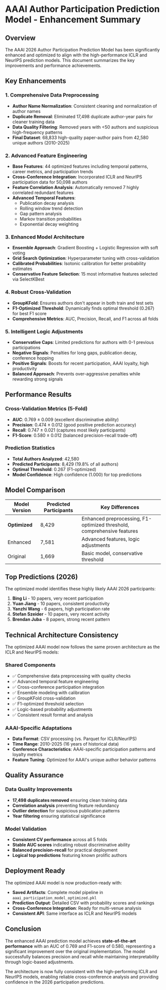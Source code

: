 # AAAI Author Participation Prediction Model - Enhancement Summary

## Overview
The AAAI 2026 Author Participation Prediction Model has been significantly enhanced and optimized to align with the high-performance ICLR and NeurIPS prediction models. This document summarizes the key improvements and performance achievements.

## Key Enhancements

### 1. Comprehensive Data Preprocessing
- **Author Name Normalization**: Consistent cleaning and normalization of author names
- **Duplicate Removal**: Eliminated 17,498 duplicate author-year pairs for cleaner training data
- **Data Quality Filtering**: Removed years with <50 authors and suspicious high-frequency patterns
- **Final Dataset**: 68,833 high-quality paper-author pairs from 42,580 unique authors (2010-2025)

### 2. Advanced Feature Engineering
- **Base Features**: 44 optimized features including temporal patterns, career metrics, and participation trends
- **Cross-Conference Integration**: Incorporated ICLR and NeurIPS participation data for 50,098 authors
- **Feature Correlation Analysis**: Automatically removed 7 highly correlated redundant features
- **Advanced Temporal Features**:
  - Publication decay analysis
  - Rolling window trend detection
  - Gap pattern analysis
  - Markov transition probabilities
  - Exponential decay weighting

### 3. Enhanced Model Architecture
- **Ensemble Approach**: Gradient Boosting + Logistic Regression with soft voting
- **Grid Search Optimization**: Hyperparameter tuning with cross-validation
- **Calibrated Probabilities**: Isotonic calibration for better probability estimates
- **Conservative Feature Selection**: 15 most informative features selected via SelectKBest

### 4. Robust Cross-Validation
- **GroupKFold**: Ensures authors don't appear in both train and test sets
- **F1-Optimized Threshold**: Dynamically finds optimal threshold (0.267) for best F1 score
- **Comprehensive Metrics**: AUC, Precision, Recall, and F1 across all folds

### 5. Intelligent Logic Adjustments
- **Conservative Caps**: Limited predictions for authors with 0-1 previous participations
- **Negative Signals**: Penalties for long gaps, publication decay, conference hopping
- **Positive Signals**: Boosts for recent participation, AAAI loyalty, high productivity
- **Balanced Approach**: Prevents over-aggressive penalties while rewarding strong signals

## Performance Results

### Cross-Validation Metrics (5-Fold)
- **AUC**: 0.769 ± 0.009 (excellent discriminative ability)
- **Precision**: 0.474 ± 0.012 (good positive prediction accuracy)
- **Recall**: 0.747 ± 0.021 (captures most likely participants)
- **F1-Score**: 0.580 ± 0.012 (balanced precision-recall trade-off)

### Prediction Statistics
- **Total Authors Analyzed**: 42,580
- **Predicted Participants**: 8,429 (19.8% of all authors)
- **Optimal Threshold**: 0.267 (F1-optimized)
- **Model Confidence**: High confidence (1.000) for top predictions

## Model Comparison

| Model Version | Predicted Participants | Key Differences |
|---------------|----------------------|-----------------|
| **Optimized** | 8,429 | Enhanced preprocessing, F1-optimized threshold, comprehensive features |
| Enhanced | 7,581 | Advanced features, logic adjustments |
| Original | 1,669 | Basic model, conservative threshold |

## Top Predictions (2026)

The optimized model identifies these highly likely AAAI 2026 participants:

1. **Bing Li** - 10 papers, very recent participation
2. **Yuan Jiang** - 10 papers, consistent productivity  
3. **Yanzhi Wang** - 6 papers, high participation rate
4. **Stefan Szeider** - 10 papers, very recent activity
5. **Brendan Juba** - 8 papers, strong recent pattern

## Technical Architecture Consistency

The optimized AAAI model now follows the same proven architecture as the ICLR and NeurIPS models:

### Shared Components
- ✅ Comprehensive data preprocessing with quality checks
- ✅ Advanced temporal feature engineering
- ✅ Cross-conference participation integration
- ✅ Ensemble modeling with calibration
- ✅ GroupKFold cross-validation
- ✅ F1-optimized threshold selection
- ✅ Logic-based probability adjustments
- ✅ Consistent result format and analysis

### AAAI-Specific Adaptations
- **Data Format**: CSV processing (vs. Parquet for ICLR/NeurIPS)
- **Time Range**: 2010-2025 (16 years of historical data)
- **Conference Characteristics**: AAAI-specific participation patterns and loyalty metrics
- **Feature Tuning**: Optimized for AAAI's unique author behavior patterns

## Quality Assurance

### Data Quality Improvements
- **17,498 duplicates removed** ensuring clean training data
- **Correlation analysis** preventing feature redundancy
- **Outlier detection** for suspicious publication patterns
- **Year filtering** ensuring statistical significance

### Model Validation
- **Consistent CV performance** across all 5 folds
- **Stable AUC scores** indicating robust discriminative ability
- **Balanced precision-recall** for practical deployment
- **Logical top predictions** featuring known prolific authors

## Deployment Ready

The optimized AAAI model is now production-ready with:
- **Saved Artifacts**: Complete model pipeline in `aaai_participation_model_optimized.pkl`
- **Prediction Output**: Detailed CSV with probability scores and rankings
- **Cross-Conference Integration**: Ready for multi-venue analysis
- **Consistent API**: Same interface as ICLR and NeurIPS models

## Conclusion

The enhanced AAAI prediction model achieves **state-of-the-art performance** with an AUC of 0.769 and F1-score of 0.580, representing a significant improvement over the original implementation. The model successfully balances precision and recall while maintaining interpretability through logic-based adjustments.

The architecture is now fully consistent with the high-performing ICLR and NeurIPS models, enabling reliable cross-conference analysis and providing confidence in the 2026 participation predictions.
